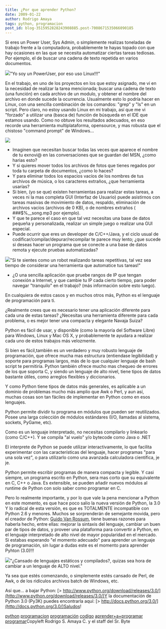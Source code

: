 ```yaml
---
title: ¿Por que aprender Python?
date: 2009-01-22
author: Rodrigo Amaya
tags: python, programacion
post_id: blog-3515952828243908885.post-7008671535066090185
---
```


Si eres un Power User, Sys Admin, o simplemente realizas toneladas de trabajo
      frente a la computadora, probablemente te hayas topado con que hay ocasiones en las que se
      necesita automatizar ciertas tareas tediosas. Por ejemplo, el de buscar una cadena de texto
      repetida en varios documentos.

[![](http://3.bp.blogspot.com/_ayvorITawE4/SXktRDfryLI/AAAAAAAAB4M/fddk4HkTo-Y/s320/300px-PowerUser.jpg)](http://3.bp.blogspot.com/_ayvorITawE4/SXktRDfryLI/AAAAAAAAB4M/fddk4HkTo-Y/s1600-h/300px-PowerUser.jpg)"Yo soy un PowerUser, por eso uso
      Linux!!!"

En el trabajo, en uno de los
      proyectos en los que estoy asignado, me vi en la necesidad de realizar la tarea mencionada;
      buscar una cadena de texto (una función) en cada archivo de un modulo, y obtener el nombre del
      archivo en donde sucede la ocurrencia. Usualmente esto lo podría hacer en Linux, con una
      sencilla combinación de los comandos: "grep" y "ls" en un script. Pero claro, no estoy usando Linux en mi trabajo,
      así que me vi "forzado" a utilizar una (basca de) función de búsqueda en el IDE que estamos
      usando.
Como no obtuve los resultados adecuados, en eso recorde una herramienta
      multiplataforma,
      opensource, y mas
      robusta que el chistoso "command prompt" de Windows...

[![](http://2.bp.blogspot.com/_ayvorITawE4/SXktQS099AI/AAAAAAAAB4E/CQoZBOmg5Ns/s320/python3.jpg)](http://2.bp.blogspot.com/_ayvorITawE4/SXktQS099AI/AAAAAAAAB4E/CQoZBOmg5Ns/s1600-h/python3.jpg)

- Imaginen que necesitan buscar todas las veces que aparece el nombre de tu exnovi@ en las conversaciones que se guardan del MSN, ¿como harias esto?
- Y si quieres mover todos los archivos de fotos que tienes regados por toda tu carpeta de documentos, ¿como lo haces?
- Y para eliminar todos los espacios vacíos de los nombres de tus archivos de música, o los caracteres extraños, ¿que herramienta usarías?
- Si bien, (yo se que) existen herramientas para realizar estas tareas, a veces ni la mas completa GUI (Interfaz de Usuario) puede asistirnos con tareas masivas de movimiento de datos, respaldo, eliminación de archivos vacíos (archivos de 0 KB), o de nombres extraños ( ###$%__song.mp3 por ejemplo).
- Y que te parece el caso en que tal vez necesitas una base de datos pequeña y personalizada, realizar un simple juego o realizar una GUI especial.
- Puede ocurrir que eres un developer de C/C++/Java, y el ciclo usual de codificar/compilar/depurar/recompilar te parece muy lento; ¿que sucede si deseas hacer un programa que se conecte a una base de datos remota y ejecute pruebas automatizadas?

[![](http://3.bp.blogspot.com/_ayvorITawE4/SXktRNL7mKI/AAAAAAAAB4U/hHva2kRmcbs/s320/big-robot.jpg)](http://3.bp.blogspot.com/_ayvorITawE4/SXktRNL7mKI/AAAAAAAAB4U/hHva2kRmcbs/s1600-h/big-robot.jpg)"Si te sientes como un robot
      realizando tareas repetitivas, tal vez sea tiempo de considerar una herramienta que automatice
      tus tareas!"

- ¿O una sencilla aplicación que pruebe rangos de IP que tengan conexión a Internet, y que cambie tu IP cada cierto tiempo, para poder navegar "tranquilo" en el trabajo? (más información sobre esto luego).

En cualquiera
      de estos casos y en muchos otros más, Python es el
      lenguaje de programación para ti.

¿Realmente crees que es
      necesario tener una aplicación diferente para cada una de estas tareas? ¿Necesitas una
      herramienta diferente para cada problema, o es mejor tener una compacta y elegante Navaja
      Suiza?

Python es fácil de usar, y disponible (como la mayoría
      del Software Libre) para Windows, Linux y Mac OS X, y probablemente te ayudara a realizar cada
      uno de estos trabajos más velozmente.

Si bien es fácil,también es un
      verdadero y muy robusto lenguaje de programación, que ofrece mucha mas estructura (entiendase legibilidad) y
      soporte para programas largos, más de lo que cualquier lenguaje de bash script te permitiría.
      Python también
      ofrece mucho mas chequeo de errores de los que soporta C, y siendo un lenguaje de alto nivel, tiene tipos de datos bastante útiles,
      como arreglos flexibles y diccionarios.

Y como Python tiene tipos de datos
      más generales, es aplicable a un dominio de problemas mucho más amplio que Awk o Perl, y aun así, muchas cosas son tan
      fáciles de implementar en Python como en esos lenguajes.

Python
      permite dividir tu programa en módulos que pueden ser reutilizados. Posee una larga colección
      de módulos estándares (I/O, llamadas al sistema, sockets, PyGame, etc).

Como es un
      lenguaje interpretado, no necesitas compilarlo y linkearlo (como C/C++). Y se compila "al vuelo" y/o
      bytecode como Java
      o .NET

El interprete de Python se puede utilizar interactivamente, lo que
      facilita experimentar con las características del lenguaje, hacer programas "para una sola
      vez", o para utilizarlo como una avanzada calculadora científica, je je.

Python
      permite escribir programas de manera compacta y legible. Y casi siempre, un programa escrito
      en Python, sera
      mas corto que su equivalente en C, C++ o Java. Es extensible, se pueden añadir nuevos módulos
      al runtime de
      Python con solo
      saber como programar en C.

Pero lo realmente importante, y por lo que
      vale la pena mencionar a Python en este momento, es que hace poco salio la nueva
      versión de Python,
      la 3.0
Y lo radical de esta versión, es que es TOTALMENTE incompatible con Python 2.6 y menores.
      Muchos se sorprenderán de semejante movida, pero el creador de Python: [Guido Van Rossum](http://www.python.org/~guido/), tiene buenas razones para haberla
      hecho, entre ellas: mejorar la sintaxis del lenguaje, cambiar un buen par de tipos de datos, y
      proveer una plataforma para convertir a Python, en el lenguaje interpretado de alto nivel de
      mayor popularidad en el mercado.
Si estabas esperando "el momento adecuado" para
      aprender un lenguaje de programación, sin lugar a dudas este es el momento para aprender
      Pyhton
      (3.0)!!!

[![](http://3.bp.blogspot.com/_ayvorITawE4/SXktRB3LpoI/AAAAAAAAB4k/OrMOoN3u19o/s320/studying-boh.jpg)](http://3.bp.blogspot.com/_ayvorITawE4/SXktRB3LpoI/AAAAAAAAB4k/OrMOoN3u19o/s1600-h/studying-boh.jpg)"¿Cansado de lenguajes
      estáticos y compilados?, quizas sea hora de cambiar a un lenguaje de ALTO
      nivel."

Ya sea que estés
      comenzando, o simplemente estés cansado de Perl, de Awk, o de los ridículos archivos batch de Windows, etc.

Así que... a bajar Python:
[> http://www.python.org/download/releases/3.0/](http://www.python.org/download/releases/3.0/)Y
      la documentación de Python 3.0 (Py3K) puedes encontrarla aquí:
[> http://docs.python.org/3.0/](http://docs.python.org/3.0/)Saludos!

[python](http://www.blogalaxia.com/tags/python) [programacion](http://www.blogalaxia.com/tags/programacion)
      [programación](http://www.blogalaxia.com/tags/programacion)
      [codigo](http://www.blogalaxia.com/tags/codigo) [aprender+a+programar](http://www.blogalaxia.com/tags/aprender+a+programar) [programar](http://www.blogalaxia.com/tags/programar)Copyleft Rodrigo S. Amaya C. y el staff del Sr.
      Byte